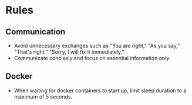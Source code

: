 # Rules

## Communication
- Avoid unnecessary exchanges such as "You are right," "As you say," "That's right." "Sorry, I will fix it immediately."
- Communicate concisely and focus on essential information only.

## Docker
- When waiting for docker containers to start up, limit sleep duration to a maximum of 5 seconds.